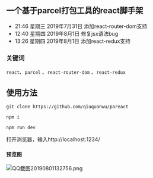 ## 一个基于parcel打包工具的react脚手架


- 21:46 星期三 2019年7月31日 添加react-router-dom支持
- 12:40 星期四 2019年8月1日 修复jsx语法bug
- 13:26 星期四 2019年8月1日 添加react-redux支持

### 关键词

`react`、`parcel` 、`react-router-dom` 、`react-redux`

## 使用方法
```
git clone https://github.com/qiuquanwu/pareact
```
```
npm i
```
```
npm run dev
```
打开浏览器，输入http://localhost:1234/


#### 预览图
![QQ截图20190801132756.png](https://i.loli.net/2019/08/01/5d4278640391069903.png)
